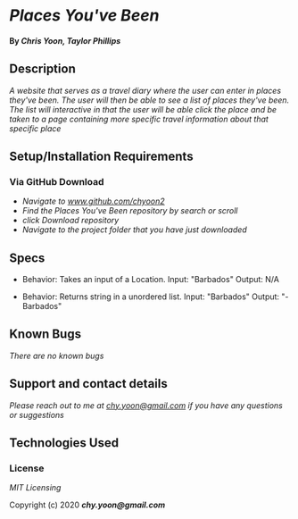 # _Places You've Been_

#### By _**Chris Yoon, Taylor Phillips**_

## Description
_A website that serves as a travel diary where the user can enter in places they've been.  The user will then be able to see a list of places they've been.  The list will interactive in that the user will be able click the place and be taken to a page containing more specific travel information about that specific place_

## Setup/Installation Requirements 

### Via GitHub Download

* _Navigate to www.github.com/chyoon2_
* _Find the Places You've Been repository by search or scroll_
* _click Download repository_
* _Navigate to the project folder that you have just downloaded_


## Specs

* Behavior: Takes an input of a Location.
Input: "Barbados"
Output: N/A 

* Behavior: Returns string in a unordered list.
Input: "Barbados"
Output: "-Barbados" 


## Known Bugs

_There are no known bugs_

## Support and contact details

_Please reach out to me at chy.yoon@gmail.com if you have any questions or suggestions_

## Technologies Used


### License

*MIT Licensing*

Copyright (c) 2020 **_chy.yoon@gmail.com_**